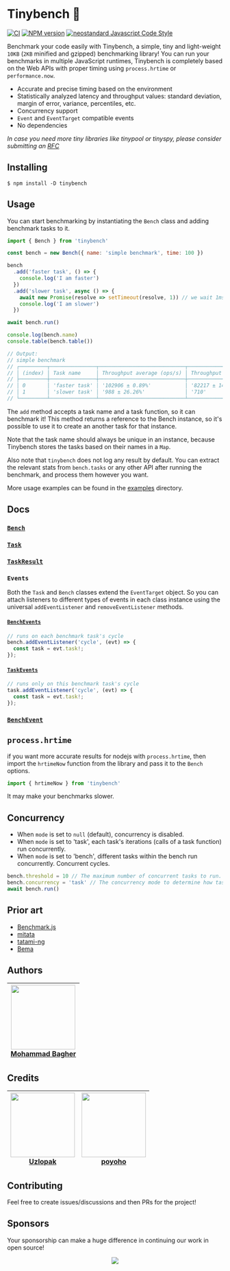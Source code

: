 # Tinybench 🔎

[![CI](https://github.com/tinylibs/tinybench/actions/workflows/qa.yml/badge.svg?branch=main)](https://github.com/tinylibs/tinybench/actions/workflows/qa.yml)
[![NPM version](https://img.shields.io/npm/v/tinybench.svg?style=flat)](https://www.npmjs.com/package/tinybench)
[![neostandard Javascript Code Style](<https://badgen.net/static/code style/neostandard/green>)](https://github.com/neostandard/neostandard)

Benchmark your code easily with Tinybench, a simple, tiny and light-weight `10KB` (`2KB` minified and gzipped) benchmarking library!
You can run your benchmarks in multiple JavaScript runtimes, Tinybench is completely based on the Web APIs with proper timing using
`process.hrtime` or `performance.now`.

- Accurate and precise timing based on the environment
- Statistically analyzed latency and throughput values: standard deviation, margin of error, variance, percentiles, etc.
- Concurrency support
- `Event` and `EventTarget` compatible events
- No dependencies

_In case you need more tiny libraries like tinypool or tinyspy, please consider submitting an [RFC](https://github.com/tinylibs/rfcs)_

## Installing

```shell
$ npm install -D tinybench
```

## Usage

You can start benchmarking by instantiating the `Bench` class and adding benchmark tasks to it.

```js
import { Bench } from 'tinybench'

const bench = new Bench({ name: 'simple benchmark', time: 100 })

bench
  .add('faster task', () => {
    console.log('I am faster')
  })
  .add('slower task', async () => {
    await new Promise(resolve => setTimeout(resolve, 1)) // we wait 1ms :)
    console.log('I am slower')
  })

await bench.run()

console.log(bench.name)
console.table(bench.table())

// Output:
// simple benchmark
// ┌─────────┬───────────────┬────────────────────────────┬───────────────────────────┬──────────────────────┬─────────────────────┬─────────┐
// │ (index) │ Task name     │ Throughput average (ops/s) │ Throughput median (ops/s) │ Latency average (ns) │ Latency median (ns) │ Samples │
// ├─────────┼───────────────┼────────────────────────────┼───────────────────────────┼──────────────────────┼─────────────────────┼─────────┤
// │ 0       │ 'faster task' │ '102906 ± 0.89%'           │ '82217 ± 14'              │ '11909.14 ± 3.95%'   │ '12163.00 ± 2.00'   │ 8398    │
// │ 1       │ 'slower task' │ '988 ± 26.26%'             │ '710'                     │ '1379560.47 ± 6.72%' │ '1408552.00'        │ 73      │
// └─────────┴───────────────┴────────────────────────────┴───────────────────────────┴──────────────────────┴─────────────────────┴─────────┘
```

The `add` method accepts a task name and a task function, so it can benchmark
it! This method returns a reference to the Bench instance, so it's possible to
use it to create an another task for that instance.

Note that the task name should always be unique in an instance, because Tinybench stores the tasks based
on their names in a `Map`.

Also note that `tinybench` does not log any result by default. You can extract the relevant stats
from `bench.tasks` or any other API after running the benchmark, and process them however you want.

More usage examples can be found in the [examples](./examples/) directory.

## Docs

### [`Bench`](https://tinylibs.github.io/tinybench/classes/Bench.html)

### [`Task`](https://tinylibs.github.io/tinybench/classes/Task.html)

### [`TaskResult`](https://tinylibs.github.io/tinybench/interfaces/TaskResult.html)

### `Events`

Both the `Task` and `Bench` classes extend the `EventTarget` object. So you can attach listeners to different types of events in each class instance using the universal `addEventListener` and `removeEventListener` methods.

#### [`BenchEvents`](https://tinylibs.github.io/tinybench/types/BenchEvents.html)

```js
// runs on each benchmark task's cycle
bench.addEventListener('cycle', (evt) => {
  const task = evt.task!;
});
```

#### [`TaskEvents`](https://tinylibs.github.io/tinybench/types/TaskEvents.html)

```js
// runs only on this benchmark task's cycle
task.addEventListener('cycle', (evt) => {
  const task = evt.task!;
});
```

### [`BenchEvent`](https://tinylibs.github.io/tinybench/types/BenchEvent.html)

## `process.hrtime`

if you want more accurate results for nodejs with `process.hrtime`, then import
the `hrtimeNow` function from the library and pass it to the `Bench` options.

```ts
import { hrtimeNow } from 'tinybench'
```

It may make your benchmarks slower.

## Concurrency

- When `mode` is set to `null` (default), concurrency is disabled.
- When `mode` is set to 'task', each task's iterations (calls of a task function) run concurrently.
- When `mode` is set to 'bench', different tasks within the bench run concurrently. Concurrent cycles.

```ts
bench.threshold = 10 // The maximum number of concurrent tasks to run. Defaults to Number.POSITIVE_INFINITY.
bench.concurrency = 'task' // The concurrency mode to determine how tasks are run.
await bench.run()
```

## Prior art

- [Benchmark.js](https://github.com/bestiejs/benchmark.js)
- [mitata](https://github.com/evanwashere/mitata/)
- [tatami-ng](https://github.com/poolifier/tatami-ng)
- [Bema](https://github.com/prisma-labs/bema)

## Authors

| <a href="https://github.com/Aslemammad"> <img width='150' src="https://avatars.githubusercontent.com/u/37929992?v=4" /><br> Mohammad Bagher </a> |
| ------------------------------------------------------------------------------------------------------------------------------------------------ |

## Credits

| <a href="https://github.com/uzlopak"> <img width='150' src="https://avatars.githubusercontent.com/u/5059100?v=4" /><br> Uzlopak </a> | <a href="https://github.com/poyoho"> <img width='150' src="https://avatars.githubusercontent.com/u/36070057?v=4" /><br> poyoho </a> |
| ------------------------------------------------------------------------------------------------------------------------------------ | ----------------------------------------------------------------------------------------------------------------------------------- |

## Contributing

Feel free to create issues/discussions and then PRs for the project!

## Sponsors

Your sponsorship can make a huge difference in continuing our work in open source!

<p align="center">
  <a href="https://cdn.jsdelivr.net/gh/aslemammad/static/sponsors.svg">
    <img src='https://cdn.jsdelivr.net/gh/aslemammad/static/sponsors.svg'/>
  </a>
</p>
